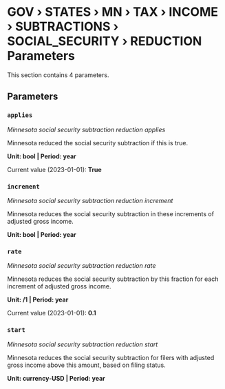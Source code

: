 # GOV › STATES › MN › TAX › INCOME › SUBTRACTIONS › SOCIAL_SECURITY › REDUCTION Parameters

This section contains 4 parameters.

## Parameters

### `applies`
*Minnesota social security subtraction reduction applies*

Minnesota reduced the social security subtraction if this is true.

**Unit: bool | Period: year**

Current value (2023-01-01): **True**


### `increment`
*Minnesota social security subtraction reduction increment*

Minnesota reduces the social security subtraction in these increments of adjusted gross income.

**Unit: bool | Period: year**


### `rate`
*Minnesota social security subtraction reduction rate*

Minnesota reduces the social security subtraction by this fraction for each increment of adjusted gross income.

**Unit: /1 | Period: year**

Current value (2023-01-01): **0.1**


### `start`
*Minnesota social security subtraction reduction start*

Minnesota reduces the social security subtraction for filers with adjusted gross income above this amount, based on filing status.

**Unit: currency-USD | Period: year**

